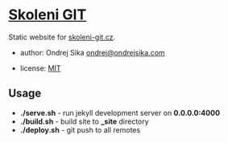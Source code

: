 # [Skoleni GIT](https://skoleni-git.cz)

Static website for [skoleni-git.cz](https://skoleni-git.cz).


- author: Ondrej Sika <ondrej@ondrejsika.com>
* license: [MIT](https://ondrejsika.com/license/mit.txt)


## Usage

* __./serve.sh__ - run jekyll development server on __0.0.0.0:4000__
* __./build.sh__ - build site to **_site** directory
* __./deploy.sh__ - git push to all remotes

